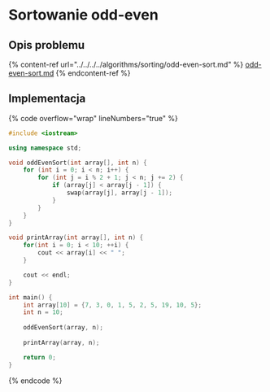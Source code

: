 # Sortowanie odd-even

## Opis problemu

{% content-ref url="../../../../algorithms/sorting/odd-even-sort.md" %}
[odd-even-sort.md](../../../../algorithms/sorting/odd-even-sort.md)
{% endcontent-ref %}

## Implementacja

{% code overflow="wrap" lineNumbers="true" %}
```cpp
#include <iostream>

using namespace std;

void oddEvenSort(int array[], int n) {
    for (int i = 0; i < n; i++) {
        for (int j = i % 2 + 1; j < n; j += 2) {
            if (array[j] < array[j - 1]) {
                swap(array[j], array[j - 1]);
            }
        }
    }
}

void printArray(int array[], int n) {
    for(int i = 0; i < 10; ++i) {
        cout << array[i] << " ";
    }

    cout << endl;
}

int main() {
    int array[10] = {7, 3, 0, 1, 5, 2, 5, 19, 10, 5};
    int n = 10;
    
    oddEvenSort(array, n);
    
    printArray(array, n);

    return 0;
}
```
{% endcode %}
